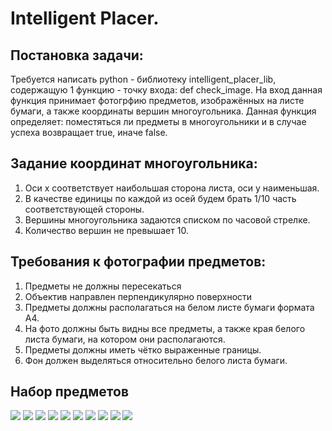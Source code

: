# Intelligent Placer.

## Постановка задачи:
Требуется написать python - библиотеку intelligent_placer_lib, содержащую 1 функцию - точку входа: def check_image. На вход данная функция принимает фотогрфию предметов, изображённых на листе бумаги, а также координаты вершин многоугольника. Данная функция определяет: поместяться ли предметы в многоугольники и в случае успеха возвращает true, иначе false.

## Задание координат многоугольника:
1. Оси x соответствует наибольшая сторона листа, оси y наименьшая.
2. В качестве единицы по каждой из осей будем брать 1/10 часть соответствующей стороны.
3. Вершины многоугольника задаются списком по часовой стрелке.
4. Количество вершин не превышает 10.

## Требования к фотографии предметов:
1. Предметы не должны пересекаться
2. Объектив направлен перпендикулярно поверхности
3. Предметы должны располагаться на белом листе бумаги формата A4.
4. На фото должны быть видны все предметы, а также края белого листа бумаги, на котором они располагаются.
5. Предметы должны иметь чётко выраженные границы.
6. Фон должен выделяться относительно белого листа бумаги.

## Набор предметов
![](./images/items/book.jpg)
![](./images/items/check_book.jpg)
![](./images/items/clock.jpg)
![](./images/items/cup.jpg)
![](./images/items/key.jpg)
![](./images/items/lighter.jpg)
![](./images/items/pen.jpg)
![](./images/items/pin.jpg)
![](./images/items/razor.jpg)
![](./images/items/scissors.jpg)
